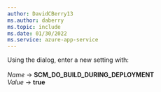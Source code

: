 ```yaml
---
author: DavidCBerry13
ms.author: daberry
ms.topic: include
ms.date: 01/30/2022
ms.service: azure-app-service
---
```

Using the dialog, enter a new setting with:<br>
<br>
*Name* &rarr; **SCM_DO_BUILD_DURING_DEPLOYMENT**<br>
*Value* &rarr; **true**<br>
